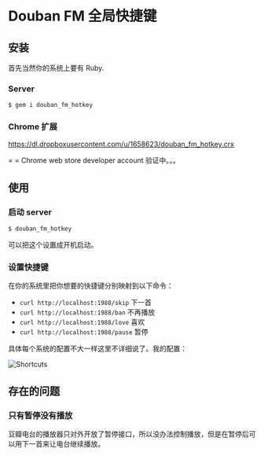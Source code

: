 # Douban FM 全局快捷键

## 安装

首先当然你的系统上要有 Ruby.

### Server

```bash
$ gem i douban_fm_hotkey
```
### Chrome 扩展

https://dl.dropboxusercontent.com/u/1658623/douban_fm_hotkey.crx

= = Chrome web store developer account 验证中。。。

## 使用

### 启动 server

```bash
$ douban_fm_hotkey
```

可以把这个设置成开机启动。

### 设置快捷键

在你的系统里把你想要的快捷键分别映射到以下命令：

* `curl http://localhost:1988/skip` 下一首
* `curl http://localhost:1988/ban` 不再播放
* `curl http://localhost:1988/love` 喜欢
* `curl http://localhost:1988/pause` 暂停

具体每个系统的配置不大一样这里不详细说了。我的配置：

![Shortcuts](https://dl.dropboxusercontent.com/u/1658623/douban_fm_hotkey_shortcuts.png)

## 存在的问题

### 只有暂停没有播放

豆瓣电台的播放器只对外开放了暂停接口，所以没办法控制播放，但是在暂停后可以用下一首来让电台继续播放。
